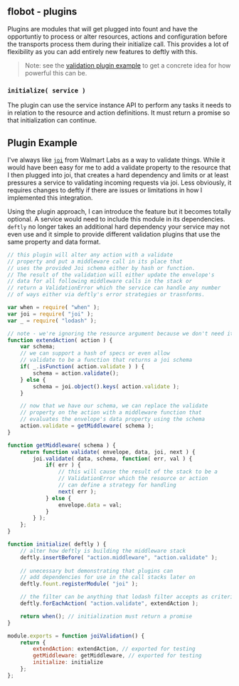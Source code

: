 ## flobot - plugins
Plugins are modules that will get plugged into fount and have the opportuntiy to process or alter resources, actions and configuration before the transports process them during their initialize call. This provides a lot of flexibility as you can add entirely new features to deftly with this.

> Note: see the [validation plugin example](#plugin-example) to get a concrete idea for how powerful this can be.

### `initialize( service )`
The plugin can use the service instance API to perform any tasks it needs to in relation to the resource and action definitions. It must return a promise so that initialization can continue.

## Plugin Example
I've always like [`joi`]() from Walmart Labs as a way to validate things. While it would have been easy for me to add a validate property to the resource that I then plugged into joi, that creates a hard dependency and limits or at least pressures a service to validating incoming requests via joi. Less obviously, it requires changes to deftly if there are issues or limitations in how I implemented this integration.

Using the plugin approach, I can introduce the feature but it becomes totally optional. A service would need to include this module in its dependencies. `deftly` no longer takes an additional hard dependency your service may not even use and it simple to provide different validation plugins that use the same property and data format.

```js
// this plugin will alter any action with a validate
// property and put a middleware call in its place that
// uses the provided Joi schema either by hash or function.
// The result of the validation will either update the envelope's
// data for all following middleware calls in the stack or
// return a ValidationError which the service can handle any number
// of ways either via deftly's error strategies or trasnforms.

var when = require( "when" );
var joi = require( "joi" );
var _ = require( "lodash" );

// note - we're ignoring the resource argument because we don't need it here
function extendAction( action ) {
	var schema;
	// we can support a hash of specs or even allow
	// validate to be a function that returns a joi schema
	if( _.isFunction( action.validate ) ) {
		schema = action.validate();
	} else {
		schema = joi.object().keys( action.validate );
	}

	// now that we have our schema, we can replace the validate
	// property on the action with a middleware function that
	// evaluates the envelope's data property using the schema
	action.validate = getMiddleware( schema );
}

function getMiddleware( schema ) {
	return function validate( envelope, data, joi, next ) {
		joi.validate( data, schema, function( err, val ) {
			if( err ) {
				// this will cause the result of the stack to be a
				// ValidationError which the resource or action
				// can define a strategy for handling
				next( err );
			} else {
				envelope.data = val;
			}
		} );
	};
}

function initialize( deftly ) {
	// alter how deftly is building the middleware stack
	deftly.insertBefore( "action.middleware", "action.validate" );
	
	// unecessary but demonstrating that plugins can
	// add dependencies for use in the call stacks later on
	deftly.fount.registerModule( "joi" );

	// the filter can be anything that lodash filter accepts as criteria
	deftly.forEachAction( "action.validate", extendAction );

	return when(); // initialization must return a promise
}

module.exports = function joiValidation() {
	return {
		extendAction: extendAction, // exported for testing
		getMiddleware: getMiddleware, // exported for testing
		initialize: initialize
	};
};
```